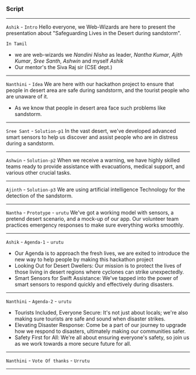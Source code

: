 ### Script

---
`Ashik` - `Intro`
Hello everyone, we Web-Wizards are here to present the presentation about "Safeguarding Lives in the Desert during sandstorm".

`In Tamil`
- we are web-wizards we *Nandini Nisha* as leader, *Nantha Kumar*, *Ajith Kumar*, *Sree Santh*, *Ashwin* and myself *Ashik* 
- Our mentor's the Siva Raj sir (CSE dept.)
---
`Nanthini` - `Idea` 
We are here with our hackathon project to ensure that people in desert area are safe during sandstorm, and the tourist people who are unaware of it.
- As we know that people in desert area face such problems like 
sandstorm.
---
`Sree Sant` - `Solution-p1`
In the vast desert, we've developed advanced smart sensors to help us discover and assist people who are in distress during a sandstorm.

---
`Ashwin` - `Solution-p2`
When we receive a warning, we have highly skilled teams ready to provide assistance with evacuations, medical support, and various other crucial tasks.

---
`Ajinth` - `Solution-p3`
We are using artificial intelligence Technology for the detection of the sandstorm.

---
`Nantha` - `Prototype` - `urutu`
We've got a working model with sensors, a pretend desert scenario, and a mock-up of our app. Our volunteer team practices emergency responses to make sure everything works smoothly.

---
`Ashik` - `Agenda-1` - `urutu`
- Our Agenda is to approach the fresh lives, we are exited to introduce the new way to help people by making this hackathon project
- Looking Out for Desert Dwellers: Our mission is to protect the lives of those living in desert regions where cyclones can strike unexpectedly. 
- Smart Sensors for Swift Assistance: We've tapped into the power of smart sensors to respond quickly and effectively during disasters.

---
`Nanthini` - `Agenda-2` - `urutu`
- Tourists Included, Everyone Secure: It's not just about locals; we're also making sure tourists are safe and sound when disaster strikes.
- Elevating Disaster Response: Come be a part of our journey to upgrade how we respond to disasters, ultimately making our communities safer. 
- Safety First for All: We're all about ensuring everyone's safety, so join us as we work towards a more secure future for all.
---
`Nanthini` - `Vote Of thanks` - `Urrutu`                  

---
